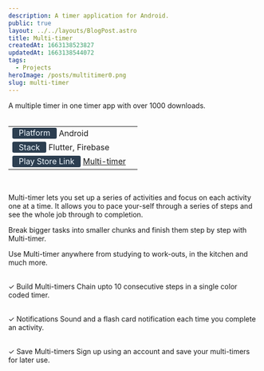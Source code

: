 ```yaml
---
description: A timer application for Android.
public: true
layout: ../../layouts/BlogPost.astro
title: Multi-timer
createdAt: 1663138523827
updatedAt: 1663138544072
tags:
  - Projects
heroImage: /posts/multitimer0.png
slug: multi-timer
---
```


<style>
    #badge {
        box-sizing: border-box;
        display: inline-block;
        
        color: #F0F8FF;

        border-radius: 0.2rem; 
        text-align: center;

        font-size: 1rem;
        font-weight: 400;
        padding: 0.05rem 0.8rem 0.1rem;
        line-height: inherit;
        background-color: #2c3e50;
    
    }
    

</style>

[play store link]: https://play.google.com/store/apps/details?id=com.multitimer.steptimer_product

A multiple timer in one timer app with over 1000 downloads.
<br/><br/>

|                                                                        |     |
| ---------------------------------------------------------------------- | --- |
| <span id='badge'>Platform</span> Android                               |
| <span id='badge'>Stack</span> Flutter, Firebase                        |
| <span id='badge'>Play Store Link</span> [Multi-timer][play store link] |

<br>

Multi-timer lets you set up a series of activities and focus on each activity one at a time. It allows you to pace your-self through a series of steps and see the whole job through to completion.

Break bigger tasks into smaller chunks and finish them step by step with Multi-timer.

Use Multi-timer anywhere from studying to work-outs, in the kitchen and much more.
<br/><br/>

✓ Build Multi-timers
Chain upto 10 consecutive steps in a single color coded timer.
<br/><br/>

✓ Notifications
Sound and a flash card notification each time you complete an activity.
<br/><br/>

✓ Save Multi-timers
Sign up using an account and save your multi-timers for later use.
<br/><br/>

